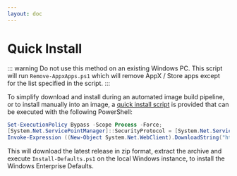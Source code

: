 ```yaml
---
layout: doc
---
```

# Quick Install

::: warning
Do not use this method on an existing Windows PC. This script will run `Remove-AppxApps.ps1` which will remove AppX / Store apps except for the list specified in the script.
:::

To simplify download and install during an automated image build pipeline, or to install manually into an image, a [quick install script](https://raw.githubusercontent.com/aaronparker/defaults/main/Install.ps1) is provided that can be executed with the following PowerShell:

```powershell
Set-ExecutionPolicy Bypass -Scope Process -Force;
[System.Net.ServicePointManager]::SecurityProtocol = [System.Net.ServicePointManager]::SecurityProtocol -bor 3072;
Invoke-Expression ((New-Object System.Net.WebClient).DownloadString("https://raw.githubusercontent.com/aaronparker/defaults/main/Install.ps1"))
```

This will download the latest release in zip format, extract the archive and execute `Install-Defaults.ps1` on the local Windows instance, to install the Windows Enterprise Defaults.
